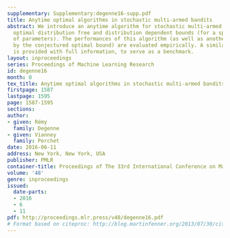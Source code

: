 ```yaml
---
supplementary: Supplementary:degenne16-supp.pdf
title: Anytime optimal algorithms in stochastic multi-armed bandits
abstract: We introduce an anytime algorithm for stochastic multi-armed bandit with
  optimal distribution free and distribution dependent bounds (for a specific family
  of parameters). The performances of this algorithm (as well as another one motivated
  by the conjectured optimal bound) are evaluated empirically. A similar analysis
  is provided with full information, to serve as a benchmark.
layout: inproceedings
series: Proceedings of Machine Learning Research
id: degenne16
month: 0
tex_title: Anytime optimal algorithms in stochastic multi-armed bandits
firstpage: 1587
lastpage: 1595
page: 1587-1595
sections: 
author:
- given: Rémy
  family: Degenne
- given: Vianney
  family: Perchet
date: 2016-06-11
address: New York, New York, USA
publisher: PMLR
container-title: Proceedings of The 33rd International Conference on Machine Learning
volume: '48'
genre: inproceedings
issued:
  date-parts:
  - 2016
  - 6
  - 11
pdf: http://proceedings.mlr.press/v48/degenne16.pdf
# Format based on citeproc: http://blog.martinfenner.org/2013/07/30/citeproc-yaml-for-bibliographies/
---
```

